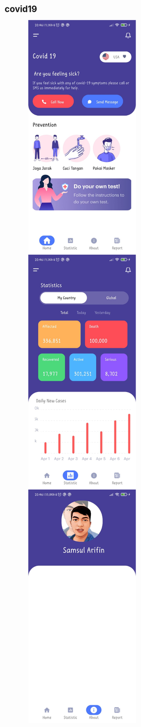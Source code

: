 # covid19

<p align="center">
  <img src="https://github.com/samsularifin05/covid19/blob/main/assets/home.jpeg?raw=true" width="350" alt="Home">
  <img src="https://github.com/samsularifin05/covid19/blob/main/assets/statistic.jpeg?raw=true" width="350" alt="statistic">
  <img src="https://github.com/samsularifin05/covid19/blob/main/assets/about.jpeg?raw=true" width="350" alt="About">
</p>

